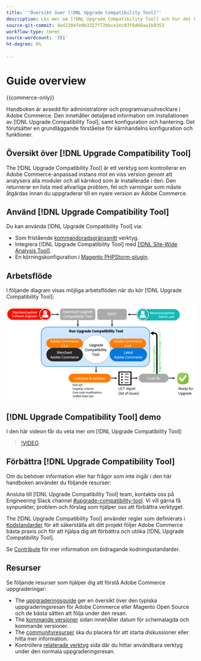 ```yaml
---
title: '"Översikt över [!DNL Upgrade Compatibility Tool]"'
description: Läs mer om [!DNL Upgrade Compatibility Tool] och hur det kan hjälpa dig med ditt Adobe Commerce-projekt.
source-git-commit: ded2204fe0b3327f72bbce2ec03f8d66aa1b9353
workflow-type: tm+mt
source-wordcount: '351'
ht-degree: 0%

---
```



# Guide overview

{{commerce-only}}

Handboken är avsedd för administratörer och programvaruutvecklare i Adobe Commerce. Den innehåller detaljerad information om installationen av [!DNL Upgrade Compatibility Tool], samt konfiguration och hantering. Det förutsätter en grundläggande förståelse för kärnhandelns konfiguration och funktioner.

## Översikt över [!DNL Upgrade Compatibility Tool]

The [!DNL Upgrade Compatibility Tool] är ett verktyg som kontrollerar en Adobe Commerce-anpassad instans mot en viss version genom att analysera alla moduler och all kärnkod som är installerade i den. Den returnerar en lista med allvarliga problem, fel och varningar som måste åtgärdas innan du uppgraderar till en nyare version av Adobe Commerce.

## Använd [!DNL Upgrade Compatibility Tool]

Du kan använda [!DNL Upgrade Compatibility Tool] via:

- Som fristående [kommandoradsgränssnitt](../upgrade-compatibility-tool/run.md) verktyg.
- Integrera [!DNL Upgrade Compatibility Tool] med [[!DNL Site-Wide Analysis Tool]](../upgrade-compatibility-tool/integrate-analysis-tool.md).
- En körningskonfiguration i [Magento PHPStorm-plugin](../upgrade-compatibility-tool/run-configuration-phpstorm-plugin.md).

## Arbetsflöde

I följande diagram visas möjliga arbetsflöden när du kör [!DNL Upgrade Compatibility Tool]:

![[!DNL Upgrade Compatibility Tool] Diagram](../../assets/upgrade-guide/uct-diagram-v5.png)

## [!DNL Upgrade Compatibility Tool] demo

I den här videon får du veta mer om [!DNL Upgrade Compatibility Tool]:

>[!VIDEO](https://video.tv.adobe.com/v/341245?quality=12)

## Förbättra [!DNL Upgrade Compatibility Tool]

Om du behöver information eller har frågor som inte ingår i den här handboken använder du följande resurser:

Ansluta till [!DNL Upgrade Compatibility Tool] team, kontakta oss på Engineering Slack channel [#upgrade-compatibility-tool](https://magentocommeng.slack.com/archives/C019Y143U9F). Vi vill gärna få synpunkter, problem och förslag som hjälper oss att förbättra verktyget.

The [!DNL Upgrade Compatibility Tool] använder regler som definierats i [Kodstandarder](https://devdocs.magento.com/guides/v2.4/coding-standards/bk-coding-standards.html) för att säkerställa att ditt projekt följer Adobe Commerce bästa praxis och för att hjälpa dig att förbättra och utöka [!DNL Upgrade Compatibility Tool].

Se [Contribute](https://devdocs.magento.com/guides/v2.4/coding-standards/contributing.html) för mer information om bidragande kodningsstandarder.

## Resurser

Se följande resurser som hjälper dig att förstå Adobe Commerce uppgraderingar:

- The [uppgraderingsguide](https://experienceleague.adobe.com/docs/commerce-operations/upgrade-guide/overview.html) ger en översikt över den typiska uppgraderingsresan för Adobe Commerce eller Magento Open Source och de bästa sätten att följa under den resan.
- The [kommande versioner](https://devdocs.magento.com/release/) sidan innehåller datum för schemalagda och kommande versioner.
- The [communityresurser](https://developer.adobe.com/commerce/contributor/community/) ska du placera för att starta diskussioner eller hitta mer information.
- Kontrollera [relaterade verktyg](../upgrade-compatibility-tool/related-tools.md) sida där du hittar användbara verktyg under den normala uppgraderingsresan.
